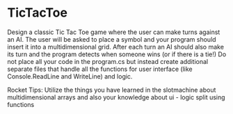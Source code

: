 # TicTacToe

Design a classic Tic Tac Toe game where the user can make turns against an AI. The user will be asked to place a symbol and your program should insert it into a multidimensional grid. After each turn an AI should also make its turn and the program detects when someone wins (or if there is a tie!)
Do not place all your code in the program.cs but instead create additional separate files that handle all the functions for user interface (like Console.ReadLine and WriteLine) and logic.



Rocket Tips: Utilize the things you have learned in the slotmachine about multidimensional arrays and also your knowledge about ui - logic split using functions
